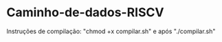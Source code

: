 # Caminho-de-dados-RISCV

Instruções de compilação:
    "chmod +x compilar.sh" e após "./compilar.sh"
